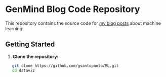 # GenMind Blog Code Repository

This repository contains the source code for [my blog posts](https://genmind.ch) about machine learning:




## Getting Started

1. **Clone the repository:**
```bash
   git clone https://github.com/gsantopaolo/ML.git
   cd dataviz
```

